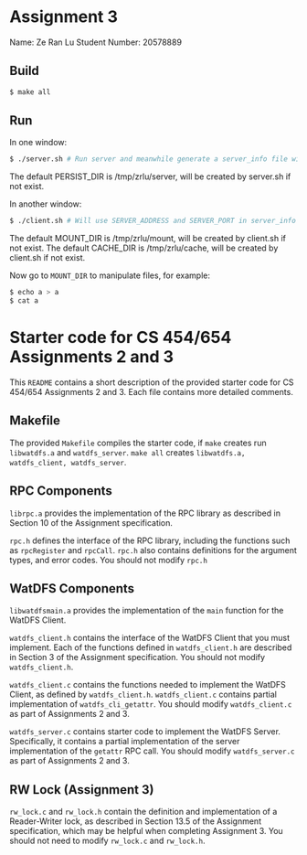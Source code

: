 # Assignment 3

Name: Ze Ran Lu
Student Number: 20578889

## Build
```bash
$ make all
```

## Run
In one window:
```bash
$ ./server.sh # Run server and meanwhile generate a server_info file with SERVER_ADDRESS and SERVER_PORT
```
The default PERSIST_DIR is /tmp/zrlu/server, will be created by server.sh if not exist.

In another window:
```bash
$ ./client.sh # Will use SERVER_ADDRESS and SERVER_PORT in server_info
```
The default MOUNT_DIR is /tmp/zrlu/mount, will be created by client.sh if not exist.
The default CACHE_DIR is /tmp/zrlu/cache, will be created by client.sh if not exist.

Now go to `MOUNT_DIR` to manipulate files, for example:
```bash
$ echo a > a
$ cat a
```

# Starter code for CS 454/654 Assignments 2 and 3

This `README` contains a short description of the provided starter code for CS 454/654 Assignments 2 and 3. Each file contains more detailed comments.

## Makefile
The provided `Makefile` compiles the starter code, if `make` creates run `libwatdfs.a` and `watdfs_server`. `make all` creates `libwatdfs.a, watdfs_client, watdfs_server`.

## RPC Components

`librpc.a` provides the implementation of the RPC library as described in Section 10 of the Assignment specification.

`rpc.h` defines the interface of the RPC library, including the functions such as `rpcRegister` and `rpcCall`. `rpc.h` also contains definitions for the argument types, and error codes. You should not modify `rpc.h`

## WatDFS Components

`libwatdfsmain.a` provides the implementation of the `main` function for the WatDFS Client.

`watdfs_client.h` contains the interface of the WatDFS Client that you must implement. Each of the functions defined in `watdfs_client.h` are described in Section 3 of the Assignment specification. You should not modify `watdfs_client.h`.

`watdfs_client.c` contains the functions needed to implement the WatDFS Client, as defined by `watdfs_client.h`. `watdfs_client.c` contains partial implementation of `watdfs_cli_getattr`. You should modify `watdfs_client.c` as part of Assignments 2 and 3.

`watdfs_server.c` contains starter code to implement the WatDFS Server. Specifically, it contains a partial implementation of the server implementation of the `getattr` RPC call. You should modify `watdfs_server.c` as part of Assignments 2 and 3.

## RW Lock (Assignment 3)

`rw_lock.c` and `rw_lock.h` contain the definition and implementation of a Reader-Writer lock, as described in Section 13.5 of the Assignment specification, which may be helpful when completing Assignment 3. You should not need to modify `rw_lock.c` and `rw_lock.h`.

